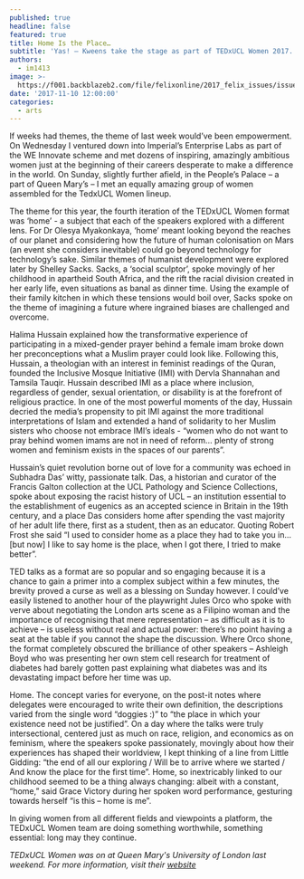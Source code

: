 ```yaml
---
published: true
headline: false
featured: true
title: Home Is the Place…
subtitle: 'Yas! – Kweens take the stage as part of TEDxUCL Women 2017. '
authors:
  - im1413
image: >-
  https://f001.backblazeb2.com/file/felixonline/2017_felix_issues/issue_1675/1675_arts_ted.jpg
date: '2017-11-10 12:00:00'
categories:
  - arts
---
```

If weeks had themes, the theme of last week would’ve been empowerment. On Wednesday I ventured down into Imperial’s Enterprise Labs as part of the WE Innovate scheme and met dozens of inspiring, amazingly ambitious women just at the beginning of their careers desperate to make a difference in the world. On Sunday, slightly further afield, in the People’s Palace – a part of Queen Mary’s – I met an equally amazing group of women assembled for the TedxUCL Women lineup.

The theme for this year, the fourth iteration of the TEDxUCL Women format was ‘home’ - a subject that each of the speakers explored with a different lens. For Dr Olesya Myakonkaya, ‘home’ meant looking beyond the reaches of our planet and considering how the future of human colonisation on Mars (an event she considers inevitable) could go beyond technology for technology’s sake. Similar themes of humanist development were explored later by Shelley Sacks. Sacks, a ‘social sculptor’, spoke movingly of her childhood in apartheid South Africa, and the rift the racial division created in her early life, even situations as banal as dinner time. Using the example of their family kitchen in which these tensions would boil over, Sacks spoke on the theme of imagining a future where ingrained biases are challenged and overcome. 

Halima Hussain explained how the transformative experience of participating in a mixed-gender prayer behind a female imam broke down her preconceptions what a Muslim prayer could look like. Following this, Hussain,  a theologian with an interest in feminist readings of the Quran, founded the Inclusive Mosque Initiative (IMI) with Dervla Shannahan and Tamsila Tauqir. Hussain described IMI as a place where inclusion, regardless of gender, sexual orientation, or disability is at the forefront of religious practice. In one of the most powerful moments of the day, Hussain decried the media’s propensity to pit IMI against the more traditional interpretations of Islam and extended a hand of solidarity to her Muslim sisters who choose not embrace IMI’s ideals - “women who do not want to pray behind women imams are not in need of reform... plenty of strong women and feminism exists in the spaces of our parents”. 

Hussain’s quiet revolution borne out of love for a community was echoed in Subhadra Das’ witty, passionate talk. Das, a historian and curator of the Francis Galton collection at the UCL Pathology and Science Collections, spoke about exposing the racist history of UCL – an institution essential to the establishment of eugenics as an accepted science in Britain in the 19th century, and a place Das considers home after spending the vast majority of her adult life there, first as a student, then as an educator. Quoting Robert Frost she said “I used to consider home as a place they had to take you in... [but now] I like to say home is the place, when I got there, I tried to make better”. 

TED talks as a format are so popular and so engaging because it is a chance to gain a primer into a complex subject within a few minutes, the brevity proved a curse as well as a blessing on Sunday however. I could’ve easily listened to another hour of the playwright Jules Orco who spoke with verve about negotiating the London arts scene as a Filipino woman and the importance of recognising that mere representation – as difficult as it is to achieve – is useless without real and actual power: there’s no point having a seat at the table if you cannot the shape the discussion. Where Orco shone, the format completely obscured the brilliance of other speakers – Ashleigh Boyd who was presenting her own stem cell research for treatment of diabetes had barely gotten past explaining what diabetes was and its devastating impact before her time was up. 

Home. The concept varies for everyone, on the post-it notes where delegates were encouraged to write their own definition, the descriptions varied from the single word “doggies :)” to “the place in which your existence need not be justified”. On a day where the talks were truly intersectional, centered just as much on race, religion, and economics as on feminism, where the speakers spoke passionately, movingly about how their experiences has shaped their worldview,  I kept thinking of a line from Little Gidding: “the end of all our exploring / Will be to arrive where we started / And know the place for the first time”. Home, so inextricably linked to our childhood seemed to be a thing always changing: albeit with a constant, “home,” said Grace Victory during her spoken word performance, gesturing towards herself “is this  – home is me”.  

In giving women from all different fields and viewpoints a platform, the TEDxUCL Women team are doing something worthwhile, something essential: long may they continue. 

_TEDxUCL Women was on at Queen Mary's University of London last weekend. For more information, visit their [website](http://tedxuclwomen.com/)_
